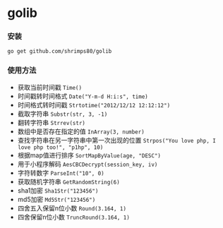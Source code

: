 # golib

### 安装
```shell
go get github.com/shrimps80/golib
```

### 使用方法
+ 获取当前时间戳 `Time()`
+ 时间戳转时间格式 `Date("Y-m-d H:i:s", time)`
+ 时间格式转时间戳 `Strtotime("2012/12/12 12:12:12")`
+ 截取字符串 `Substr(str, 3, -1)`
+ 翻转字符串 `Strrev(str)`
+ 数组中是否存在指定的值 `InArray(3, number)`
+ 查找字符串在另一字符串中第一次出现的位置 `Strpos("You love php, I love php too!", "p1hp", 10)`
+ 根据map值进行排序 `SortMapByValue(age, "DESC")`
+ 用于小程序解码 `AesCBCDecrypt(session_key, iv)`
+ 字符转数字 `ParseInt("10", 0)`
+ 获取随机字符串 `GetRandomString(6)`
+ sha1加密 `Sha1Str("123456")`
+ md5加密 `Md5Str("123456")`
+ 四舍五入保留n位小数 `Round(3.164, 1)`
+ 四舍保留n位小数 `TruncRound(3.164, 1)`